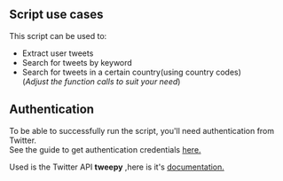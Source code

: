## Script use cases

This script can be used to:
 - Extract user tweets
 - Search for tweets by keyword
 - Search for tweets in a certain country(using country codes)  
(*Adjust the function calls to suit your need*)

## Authentication

To be able to successfully run the script, you'll need authentication from Twitter.  
See the guide to get authentication credentials [here.](https://www.geeksforgeeks.org/extraction-of-tweets-using-tweepy/)

Used is the Twitter API **tweepy** ,here is it's [documentation.](http://docs.tweepy.org/en/latest/index.html)


